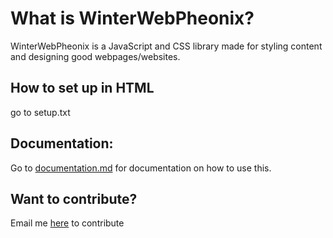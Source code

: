 # What is WinterWebPheonix? 

WinterWebPheonix is a JavaScript and CSS library made for styling content and designing good webpages/websites. 

## How to set up in HTML

go to setup.txt 
## Documentation:

Go to [documentation.md](https://github.com/Jeffreymaniac/DesignerJS/blob/main/documentation.md#documentation) for documentation on how to use this.

## Want to contribute?

Email me [here](mailto:jeffreyrb03@gmail.com?subject=I%20want%20to%20help%20edit%20WinterWebPheonix!&body=My%20username%3A%20(write%20your%20github%20username%20here)%0A%0AReason%20why%20I%20want%20to%20contribute%20to%20this%20project%3A%0A(add%20your%20reason%20why%20here)%0A%0AMessage%3A%20(%20write%20message%20here)) to contribute
